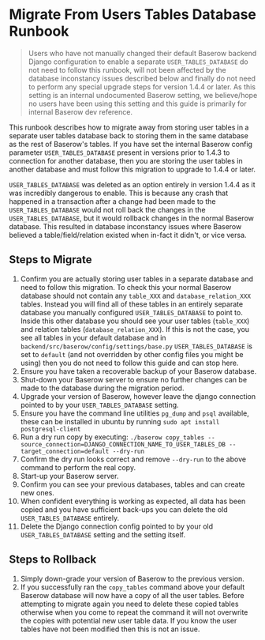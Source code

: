 # Migrate From Users Tables Database Runbook

> Users who have not manually changed their default Baserow backend Django configuration
> to enable a separate `USER_TABLES_DATABASE` do not need to follow this runbook, will
> not been affected by the database inconstancy issues described below and finally do
> not need to perform any special upgrade steps for version 1.4.4 or later. As this
> setting is an internal undocumented Baserow setting, we believe/hope no users have
> been using this setting and this guide is primarily for internal Baserow dev
> reference.

This runbook describes how to migrate away from storing user tables in a separate user
tables database back to storing them in the same database as the rest of Baserow's
tables. If you have set the internal Baserow config parameter `USER_TABLES_DATABASE`
present in versions prior to 1.4.3 to connection for another database, then you are
storing the user tables in another database and must follow this migration to upgrade to
1.4.4 or later.

`USER_TABLES_DATABASE` was deleted as an option entirely in version 1.4.4 as it was
incredibly dangerous to enable. This is because any crash that happened in a transaction
after a change had been made to the `USER_TABLES_DATABASE`
would not roll back the changes in the `USER_TABLES_DATABASE`, but it would rollback
changes in the normal Baserow database. This resulted in database inconstancy issues
where Baserow believed a table/field/relation existed when in-fact it didn't, or vice
versa.

## Steps to Migrate

1. Confirm you are actually storing user tables in a separate database and need to
   follow this migration. To check this your normal Baserow database should not contain
   any `table_XXX` and `database_relation_XXX` tables. Instead you will find all of
   these tables in an entirely separate database you manually configured
   `USER_TABLES_DATABASE` to point to. Inside this other database you should see your
   user tables (`table_XXX`) and relation tables (`database_relation_XXX`). If this is
   not the case, you see all tables in your default database and in
   `backend/src/baserow/config/settings/base.py` `USER_TABLES_DATABASE` is set to
   `default` (and not overridden by other config files you might be using) then you do
   not need to follow this guide and can stop here.
1. Ensure you have taken a recoverable backup of your Baserow database.
1. Shut-down your Baserow server to ensure no further changes can be made to the
   database during the migration period.
1. Upgrade your version of Baserow, however leave the django connection pointed to by
   your `USER_TABLES_DATABASE` setting.
1. Ensure you have the command line utilities `pg_dump` and `psql` available, these can
   be installed in ubuntu by running `sudo apt install postgresql-client`
1. Run a dry run copy by
   executing: `./baserow copy_tables --source_connection=DJANGO_CONNECTION_NAME_TO_USER_TABLES_DB --target_connection=default --dry-run`
1. Confirm the dry run looks correct and remove `--dry-run` to the above command to
   perform the real copy.
1. Start-up your Baserow server.
1. Confirm you can see your previous databases, tables and can create new ones.
1. When confident everything is working as expected, all data has been copied and you
   have sufficient back-ups you can delete the old `USER_TABLES_DATABASE` entirely.
1. Delete the Django connection config pointed to by your old
   `USER_TABLES_DATABASE` setting and the setting itself.

## Steps to Rollback

1. Simply down-grade your version of Baserow to the previous version.
1. If you successfully ran the `copy_tables` command above your default
   Baserow database will now have a copy of all the user tables. Before attempting to
   migrate again you need to delete these copied tables otherwise when you come to
   repeat the command it will not overwrite the copies with potential new user table
   data. If you know the user tables have not been modified then this is not an issue.

